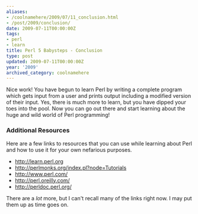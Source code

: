 ```yaml
---
aliases:
- /coolnamehere/2009/07/11_conclusion.html
- /post/2009/conclusion/
date: 2009-07-11T00:00:00Z
tags:
- perl
- learn
title: Perl 5 Babysteps - Conclusion
type: post
updated: 2009-07-11T00:00:00Z
year: '2009'
archived_category: coolnamehere
---
```

Nice work! You have begun to learn Perl by writing a complete program which
gets input from a user and prints output including a modified version of their
input. Yes, there is much more to learn, but you have dipped your toes 
into the pool. Now you can go out there and start learning about the 
huge and wild world of Perl programming!
<!-- TEASER_END -->

### Additional Resources

Here are a few links to resources that you can use while learning about Perl
and how to use it for your own nefarious purposes.

* <http://learn.perl.org>
* <http://perlmonks.org/index.pl?node=Tutorials>
* <http://www.perl.com/>
* <http://perl.oreilly.com/>
* <http://perldoc.perl.org/>

There are a *lot* more, but I can't recall many of the links right
now. I may put them up as time goes on.


